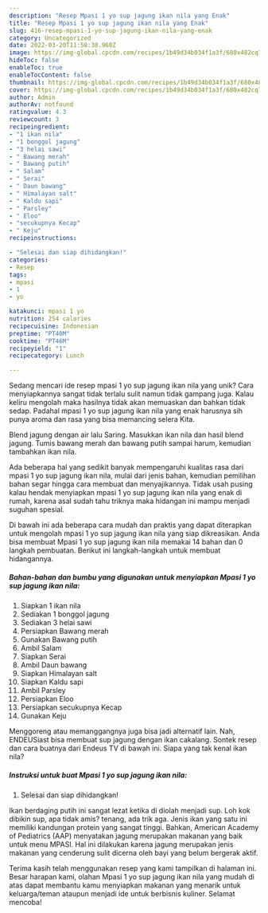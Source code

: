```yaml
---
description: "Resep Mpasi 1 yo sup jagung ikan nila yang Enak"
title: "Resep Mpasi 1 yo sup jagung ikan nila yang Enak"
slug: 416-resep-mpasi-1-yo-sup-jagung-ikan-nila-yang-enak
category: Uncategorized
date: 2022-03-20T11:58:38.960Z
image: https://img-global.cpcdn.com/recipes/1b49d34b034f1a3f/680x482cq70/mpasi-1-yo-sup-jagung-ikan-nila-foto-resep-utama.jpg
hideToc: false
enableToc: true
enableTocContent: false
thumbnail: https://img-global.cpcdn.com/recipes/1b49d34b034f1a3f/680x482cq70/mpasi-1-yo-sup-jagung-ikan-nila-foto-resep-utama.jpg
cover: https://img-global.cpcdn.com/recipes/1b49d34b034f1a3f/680x482cq70/mpasi-1-yo-sup-jagung-ikan-nila-foto-resep-utama.jpg
author: Admin
authorAv: notfound
ratingvalue: 4.3
reviewcount: 3
recipeingredient:
- "1 ikan nila"
- "1 bonggol jagung"
- "3 helai sawi"
- " Bawang merah"
- " Bawang putih"
- " Salam"
- " Serai"
- " Daun bawang"
- " Himalayan salt"
- " Kaldu sapi"
- " Parsley"
- " Eloo"
- "secukupnya Kecap"
- " Keju"
recipeinstructions:

- "Selesai dan siap dihidangkan!"
categories:
- Resep
tags:
- mpasi
- 1
- yo

katakunci: mpasi 1 yo 
nutrition: 254 calories
recipecuisine: Indonesian
preptime: "PT40M"
cooktime: "PT46M"
recipeyield: "1"
recipecategory: Lunch

---
```





Sedang mencari ide resep mpasi 1 yo sup jagung ikan nila yang unik? Cara menyiapkannya sangat tidak terlalu sulit namun tidak gampang juga. Kalau keliru mengolah maka hasilnya tidak akan memuaskan dan bahkan tidak sedap. Padahal mpasi 1 yo sup jagung ikan nila yang enak harusnya sih punya aroma dan rasa yang bisa memancing selera Kita.





Blend jagung dengan air lalu Saring. Masukkan ikan nila dan hasil blend jagung. Tumis bawang merah dan bawang putih sampai harum, kemudian tambahkan ikan nila.

Ada beberapa hal yang sedikit banyak mempengaruhi kualitas rasa dari mpasi 1 yo sup jagung ikan nila, mulai dari jenis bahan, kemudian pemilihan bahan segar hingga cara membuat dan menyajikannya. Tidak usah pusing kalau hendak menyiapkan mpasi 1 yo sup jagung ikan nila yang enak di rumah, karena asal sudah tahu triknya maka hidangan ini mampu menjadi suguhan spesial.






Di bawah ini ada beberapa cara mudah dan praktis yang dapat diterapkan untuk mengolah mpasi 1 yo sup jagung ikan nila yang siap dikreasikan. Anda bisa membuat Mpasi 1 yo sup jagung ikan nila memakai 14 bahan dan 0 langkah pembuatan. Berikut ini langkah-langkah untuk membuat hidangannya.

<!--inarticleads1-->

##### Bahan-bahan dan bumbu yang digunakan untuk menyiapkan Mpasi 1 yo sup jagung ikan nila:

1. Siapkan 1 ikan nila
1. Sediakan 1 bonggol jagung
1. Sediakan 3 helai sawi
1. Persiapkan  Bawang merah
1. Gunakan  Bawang putih
1. Ambil  Salam
1. Siapkan  Serai
1. Ambil  Daun bawang
1. Siapkan  Himalayan salt
1. Siapkan  Kaldu sapi
1. Ambil  Parsley
1. Persiapkan  Eloo
1. Persiapkan secukupnya Kecap
1. Gunakan  Keju


Menggoreng atau memanggangnya juga bisa jadi alternatif lain. Nah, ENDEUSiast bisa membuat sup jagung dengan ikan cakalang. Sontek resep dan cara buatnya dari Endeus TV di bawah ini. Siapa yang tak kenal ikan nila? 

<!--inarticleads2-->

##### Instruksi untuk buat Mpasi 1 yo sup jagung ikan nila:


1. Selesai dan siap dihidangkan!

Ikan berdaging putih ini sangat lezat ketika di diolah menjadi sup. Loh kok dibikin sup, apa tidak amis? tenang, ada trik aga. Jenis ikan yang satu ini memiliki kandungan protein yang sangat tinggi. Bahkan, American Academy of Pediatrics (AAP) menyatakan jagung merupakan makanan yang baik untuk menu MPASI. Hal ini dilakukan karena jagung merupakan jenis makanan yang cenderung sulit dicerna oleh bayi yang belum bergerak aktif. 

Terima kasih telah menggunakan resep yang kami tampilkan di halaman ini. Besar harapan kami, olahan Mpasi 1 yo sup jagung ikan nila yang mudah di atas dapat membantu kamu menyiapkan makanan yang menarik untuk keluarga/teman ataupun menjadi ide untuk berbisnis kuliner. Selamat mencoba!
